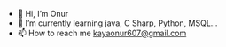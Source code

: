 - 👋 Hi, I’m Onur
- 🌱 I’m currently learning java, C Sharp, Python, MSQL...
- 📫 How to reach me kayaonur607@gmail.com

<!---
kayaonur607/kayaonur607 is a ✨ special ✨ repository because its `README.md` (this file) appears on your GitHub profile.
You can click the Preview link to take a look at your changes.
--->
